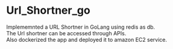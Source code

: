 # Url_Shortner_go

Implememnted a URL Shortner in GoLang using redis as db.<br>
The Url shortner can be accessed through APIs.<br>
Also dockerized the app and deployed it to amazon EC2 service.
